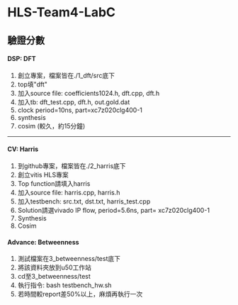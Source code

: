 # HLS-Team4-LabC

## 驗證分數
#### DSP: DFT

1. 創立專案，檔案皆在./1_dft/src底下
2. top填"dft"
3. 加入source file: coefficients1024.h, dft.cpp, dft.h
4. 加入tb: dft_test.cpp, dft.h, out.gold.dat
5. clock period=10ns, part=xc7z020clg400-1
6. synthesis
7. cosim (較久，約15分鐘)

---
#### CV: Harris

1.	到github專案，檔案皆在./2_harris底下
2.	創立vitis HLS專案
3.	Top function請填入harris
4.	加入source file: harris.cpp, harris.h
5.	加入testbench: src.txt, dst.txt, harris_test.cpp
6.	Solution請選vivado IP flow, period=5.6ns, part= xc7z020clg400-1
7.	Synthesis 
8.  Cosim

#### Advance: Betweenness

1. 測試檔案在3_betweenness/test底下
2. 將該資料夾放到u50工作站
3. cd至3_betweenness/test
4. 執行指令: bash testbench_hw.sh
5. 若時間較report差50%以上，麻煩再執行一次